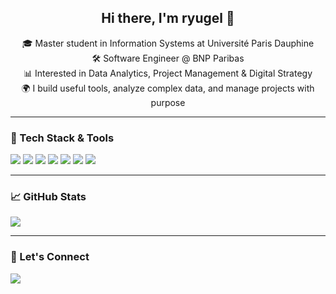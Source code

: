 <h2 align="center">Hi there, I'm ryugel 👋</h2>

<p align="center">
   🎓 Master student in Information Systems at Université Paris Dauphine <br>
   🛠️ Software Engineer  @ BNP Paribas <br>
   📊 Interested in Data Analytics, Project Management & Digital Strategy <br>
   🌍 I build useful tools, analyze complex data, and manage projects with purpose
</p>

---

### 🧰 Tech Stack & Tools

<p align="left">
   <img src="https://img.shields.io/badge/Swift-FA7343?style=for-the-badge&logo=swift&logoColor=white"/>
   <img src="https://img.shields.io/badge/SwiftUI-000000?style=for-the-badge&logo=swift&logoColor=white"/>
   <img src="https://img.shields.io/badge/Python-3776AB?style=for-the-badge&logo=python&logoColor=white"/>
   <img src="https://img.shields.io/badge/Pandas-150458?style=for-the-badge&logo=pandas&logoColor=white"/>
   <img src="https://img.shields.io/badge/Power%20BI-F2C811?style=for-the-badge&logo=powerbi&logoColor=black"/>
   <img src="https://img.shields.io/badge/Git-F05032?style=for-the-badge&logo=git&logoColor=white"/>
   <img src="https://img.shields.io/badge/Xcode-147EFB?style=for-the-badge&logo=xcode&logoColor=white"/>
</p>

---

### 📈 GitHub Stats

<p align="left"> 
   <img src="https://github-readme-stats.vercel.app/api/top-langs/?username=ryugel&theme=tokyonight&layout=compact&hide_border=false" />
</p>

---

### 💬 Let's Connect

<p align="left">
     <a href="https://stackoverflow.com/users/15105796/xiii" target="_blank">
      <img src="https://img.shields.io/badge/Stack_Overflow-FE7A16?style=for-the-badge&logo=stackoverflow&logoColor=white"/>
   </a>
</p>
